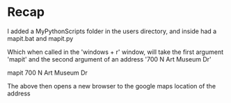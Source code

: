 # Recap

I added a MyPythonScripts folder in the users directory, and inside had a mapit.bat and mapit.py

Which when called in the 'windows + r' window, will take the first argument 'mapit' and the second argument of an address '700 N Art Museum Dr'

mapit 700 N Art Museum Dr

The above then opens a new browser to the google maps location of the address
